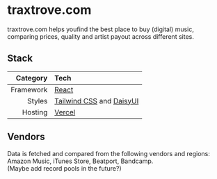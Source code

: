 # traxtrove.com

traxtrove.com helps youfind the best place to buy (digital) music, comparing prices, quality and artist payout across different sites.

## Stack

|  Category | Tech                                                                        |
| --------: | :-------------------------------------------------------------------------- |
| Framework | [React](https://react.dev/)                                                 |
|    Styles | [Tailwind CSS](https://tailwindcss.com) and [DaisyUI](https://daisyui.com/) |
|   Hosting | [Vercel](https://vercel.com)                                                |

<!-- |        DB | [Planetscale](https://planetscale.com) and [Prisma](https://prisma.io)      | -->

## Vendors

Data is fetched and compared from the following vendors and regions: Amazon Music, iTunes Store, Beatport, Bandcamp.  
(Maybe add record pools in the future?)

<!-- | Vendor       | Global                                                                 | US                                           | DE                                         |
| ------------ | ---------------------------------------------------------------------- | -------------------------------------------- | ------------------------------------------ |
| Amazon Music | -                                                                      | [music.amazon.com](https://music.amazon.com) | [music.amazon.de](https://music.amazon.de) |
| iTunes Store | [iTunes Store](https://apps.apple.com/de/app/itunes-store/id915061235) | -                                            | -                                          |
| Beatport     | [www.beatport.com](https://www.beatport.com/)                          | -                                            | -                                          |
| Bandcamp     | [www.bandcamp.com](https://bandcamp.com/)                              | -                                            | -                                          | -->
